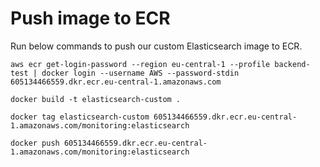 # Push image to ECR
Run below commands to push our custom Elasticsearch image to ECR.
```
aws ecr get-login-password --region eu-central-1 --profile backend-test | docker login --username AWS --password-stdin 605134466559.dkr.ecr.eu-central-1.amazonaws.com
```

```
docker build -t elasticsearch-custom .
```

```
docker tag elasticsearch-custom 605134466559.dkr.ecr.eu-central-1.amazonaws.com/monitoring:elasticsearch
```

```
docker push 605134466559.dkr.ecr.eu-central-1.amazonaws.com/monitoring:elasticsearch
```